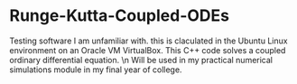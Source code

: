 # Runge-Kutta-Coupled-ODEs
Testing software I am unfamiliar with. this is claculated in the Ubuntu Linux environment on an Oracle VM VirtualBox. This C++ code solves a coupled ordinary differential equation. 
\n
Will be used in my practical numerical simulations module in my final year of college.
